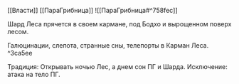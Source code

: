[[Власти]]
[[ПараГрибница]]
![[ПараГрибница#^758fec]]

Шард Леса прячется в своем кармане, под Бодхо и вырощенном поверх лесом.

Галюцинации, слепота, странные сны, телепорты в Карман Леса. ^3ca5ee

Традиция: Открывать ночью Лес, а днем сон ПГ и Шарда.
Исключение: атака на тело ПГ.

